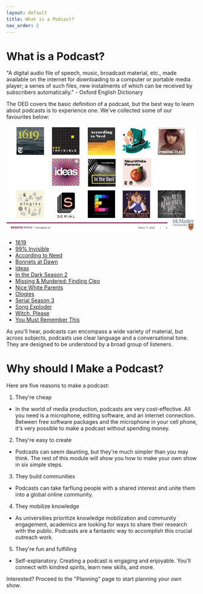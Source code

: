 ```yaml
---
layout: default
title: What is a Podcast?
nav_order: 2
---
```



# What is a Podcast? 

"A digital audio file of speech, music, broadcast material, etc., made available on the internet for downloading to a computer or portable media player; a series of such files, new instalments of which can be received by subscribers automatically." - Oxford English Dictionary

The OED covers the basic definition of a podcast, but the best way to learn about podcasts is to experience one. We've collected some of our favourites below: 

<img src="assets/img/PodcastTiles.jpg" alt="graphic collateral for podcasts listed below arranged alphabetically in three rows." width="720">

- [1619](https://www.nytimes.com/2020/01/23/podcasts/1619-podcast.html)
- [99% Invisible](https://99percentinvisible.org/) 
- [According to Need](https://99percentinvisible.org/need/) 
- [Bonnets at Dawn](https://soundcloud.com/bonnetsatdawn) 
- [Ideas](https://www.cbc.ca/listen/live-radio/1-23-ideas?cmp=DM_SEM_Listen_Titles)
- [In the Dark Season 2](https://features.apmreports.org/in-the-dark/season-two/) 
- [Missing & Murdered: Finding Cleo](https://www.cbc.ca/listen/cbc-podcasts/148-missing-murdered-finding-cleo)
- [Nice White Parents](https://www.nytimes.com/2020/07/23/podcasts/nice-white-parents-serial.html)
- [Ologies](alieward.com/ologies) 
- [Serial Season 3](https://serialpodcast.org/) 
- [Song Exploder](https://songexploder.net/) 
- [Witch, Please](http://ohwitchplease.ca/) 
- [You Must Remember This](http://www.youmustrememberthispodcast.com/) 

As you'll hear, podcasts can encompass a wide variety of material, but across subjects, podcasts use clear language and a conversational tone. They are designed to be understood by a broad group of listeners.

# Why should I Make a Podcast?
Here are five reasons to make a podcast: 

1. They're cheap
- In the world of media production, podcasts are very cost-effective. All you need is a microphone, editing software, and an internet connection. Between free software packages and the microphone in your cell phone, it's very possible to make a podcast without spending money. 

2. They're easy to create
- Podcasts can seem daunting, but they're much simpler than you may think. The rest of this module will show you how to make your own show in six simple steps.

3. They build communities
- Podcasts can take farflung people with a shared interest and unite them into a global online community. 

4. They mobilize knowledge
- As universities prioritize knowledge mobilization and community engagement, academics are looking for ways to share their research with the public. Podcasts are a fantastic way to accomplish this crucial outreach work. 

5. They're fun and fulfilling
- Self-explanatory. Creating a podcast is engaging and enjoyable. You'll connect with kindred spirits, learn new skills, and more. 

Interested? Proceed to the "Planning" page to start planning your own show. 
